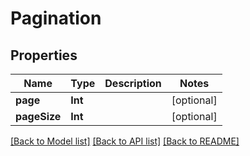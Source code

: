 # Pagination

## Properties
Name | Type | Description | Notes
------------ | ------------- | ------------- | -------------
**page** | **Int** |  | [optional] 
**pageSize** | **Int** |  | [optional] 

[[Back to Model list]](../README.md#documentation-for-models) [[Back to API list]](../README.md#documentation-for-api-endpoints) [[Back to README]](../README.md)


